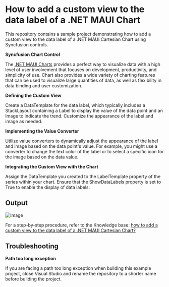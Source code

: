 # How to add a custom view to the data label of a .NET MAUI Chart

This repository contains a sample project demonstrating how to add a custom view to the data label of a .NET MAUI Cartesian Chart using Syncfusion controls.

**Syncfusion Chart Control**

The [.NET MAUI Charts](https://www.syncfusion.com/maui-controls/maui-cartesian-charts) provides a perfect way to visualize data with a high level of user involvement that focuses on development, productivity, and simplicity of use. Chart also provides a wide variety of charting features that can be used to visualize large quantities of data, as well as flexibility in data binding and user customization.

**Defining the Custom View**

Create a DataTemplate for the data label, which typically includes a StackLayout containing a Label to display the value of the data point and an Image to indicate the trend. Customize the appearance of the label and image as needed.

**Implementing the Value Converter**

Utilize value converters to dynamically adjust the appearance of the label and image based on the data point's value. For example, you might use a converter to change the text color of the label or to select a specific icon for the image based on the data value.

**Integrating the Custom View with the Chart**

Assign the DataTemplate you created to the LabelTemplate property of the series within your chart. Ensure that the ShowDataLabels property is set to True to enable the display of data labels.

## Output

![image](https://github.com/SyncfusionExamples/How-to-add-a-custom-view-to-the-data-label-of-a-.NET-MAUI-Chart/assets/113962276/d4f7b597-bc73-4e93-8dc3-9e34d724ff10)

For a step-by-step procedure, refer to the Knowledge base: [how to add a custom view to the data label of a .NET MAUI Cartesian Chart?](#)

## Troubleshooting

**Path too long exception**

If you are facing a path too long exception when building this example project, close Visual Studio and rename the repository to a shorter name before building the project.

